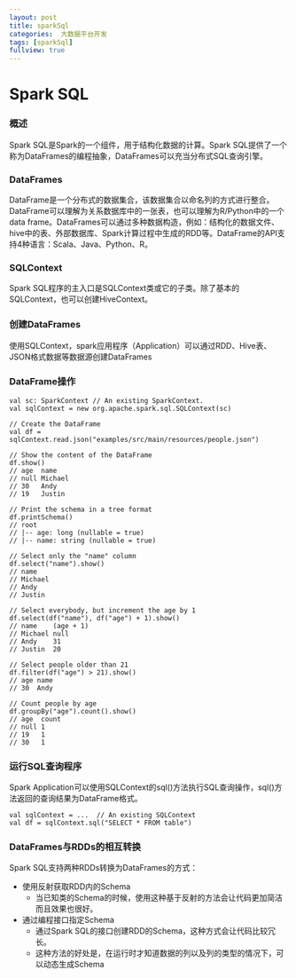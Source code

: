 ```yaml
---
layout: post
title: sparkSql
categories:  大数据平台开发
tags: [sparkSql]
fullview: true
---
```


# Spark SQL
### 概述
Spark SQL是Spark的一个组件，用于结构化数据的计算。Spark SQL提供了一个称为DataFrames的编程抽象，DataFrames可以充当分布式SQL查询引擎。

### DataFrames
DataFrame是一个分布式的数据集合，该数据集合以命名列的方式进行整合。DataFrame可以理解为关系数据库中的一张表，也可以理解为R/Python中的一个data frame。DataFrames可以通过多种数据构造，例如：结构化的数据文件、hive中的表、外部数据库、Spark计算过程中生成的RDD等。DataFrame的API支持4种语言：Scala、Java、Python、R。

### SQLContext
Spark SQL程序的主入口是SQLContext类或它的子类。除了基本的SQLContext，也可以创建HiveContext。

### 创建DataFrames
使用SQLContext，spark应用程序（Application）可以通过RDD、Hive表、JSON格式数据等数据源创建DataFrames

### DataFrame操作
	val sc: SparkContext // An existing SparkContext.
	val sqlContext = new org.apache.spark.sql.SQLContext(sc)

	// Create the DataFrame
	val df = sqlContext.read.json("examples/src/main/resources/people.json")

	// Show the content of the DataFrame
	df.show()
	// age  name
	// null Michael
	// 30   Andy
	// 19   Justin

	// Print the schema in a tree format
	df.printSchema()
	// root
	// |-- age: long (nullable = true)
	// |-- name: string (nullable = true)

	// Select only the "name" column
	df.select("name").show()
	// name
	// Michael
	// Andy
	// Justin

	// Select everybody, but increment the age by 1
	df.select(df("name"), df("age") + 1).show()
	// name    (age + 1)
	// Michael null
	// Andy    31
	// Justin  20

	// Select people older than 21
	df.filter(df("age") > 21).show()
	// age name
	// 30  Andy

	// Count people by age
	df.groupBy("age").count().show()
	// age  count
	// null 1
	// 19   1
	// 30   1

### 运行SQL查询程序
Spark Application可以使用SQLContext的sql()方法执行SQL查询操作，sql()方法返回的查询结果为DataFrame格式。

	val sqlContext = ...  // An existing SQLContext
	val df = sqlContext.sql("SELECT * FROM table")

### DataFrames与RDDs的相互转换
Spark SQL支持两种RDDs转换为DataFrames的方式：

* 使用反射获取RDD内的Schema
	* 当已知类的Schema的时候，使用这种基于反射的方法会让代码更加简洁而且效果也很好。
* 通过编程接口指定Schema
	* 通过Spark SQL的接口创建RDD的Schema，这种方式会让代码比较冗长。
	* 这种方法的好处是，在运行时才知道数据的列以及列的类型的情况下，可以动态生成Schema		

